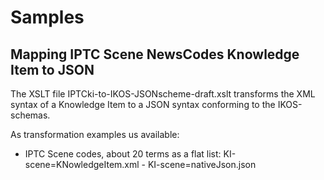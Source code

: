 # Samples

## Mapping IPTC Scene NewsCodes Knowledge Item to JSON

The XSLT file IPTCki-to-IKOS-JSONscheme-draft.xslt transforms the XML syntax of a Knowledge Item to a JSON syntax conforming to the IKOS-schemas.

As transformation examples us available:
* IPTC Scene codes, about 20 terms as a flat list: KI-scene=KNowledgeItem.xml - KI-scene=nativeJson.json
